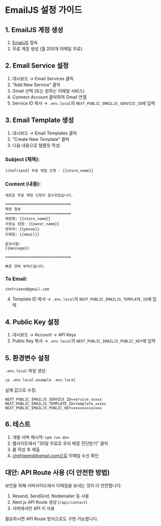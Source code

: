 # EmailJS 설정 가이드

## 1. EmailJS 계정 생성

1. [EmailJS](https://www.emailjs.com/) 접속
2. 무료 계정 생성 (월 200개 이메일 무료)

## 2. Email Service 설정

1. 대시보드 → Email Services 클릭
2. "Add New Service" 클릭
3. Gmail 선택 (또는 원하는 이메일 서비스)
4. Connect Account 클릭하여 Gmail 연결
5. Service ID 복사 → `.env.local`의 `NEXT_PUBLIC_EMAILJS_SERVICE_ID`에 입력

## 3. Email Template 생성

1. 대시보드 → Email Templates 클릭
2. "Create New Template" 클릭
3. 다음 내용으로 템플릿 작성:

### Subject (제목):

```
[chefriend] 무료 체험 신청 - {{store_name}}
```

### Content (내용):

```
새로운 무료 체험 신청이 접수되었습니다.

==============================
매장 정보
==============================
매장명: {{store_name}}
사장님 성함: {{owner_name}}
연락처: {{phone}}
이메일: {{email}}

문의사항:
{{message}}

==============================

빠른 연락 부탁드립니다.
```

### To Email:

```
chefrieend@gmail.com
```

4. Template ID 복사 → `.env.local`의 `NEXT_PUBLIC_EMAILJS_TEMPLATE_ID`에 입력

## 4. Public Key 설정

1. 대시보드 → Account → API Keys
2. Public Key 복사 → `.env.local`의 `NEXT_PUBLIC_EMAILJS_PUBLIC_KEY`에 입력

## 5. 환경변수 설정

`.env.local` 파일 생성:

```bash
cp .env.local.example .env.local
```

실제 값으로 수정:

```
NEXT_PUBLIC_EMAILJS_SERVICE_ID=service_xxxxx
NEXT_PUBLIC_EMAILJS_TEMPLATE_ID=template_xxxxx
NEXT_PUBLIC_EMAILJS_PUBLIC_KEY=xxxxxxxxxxxxx
```

## 6. 테스트

1. 개발 서버 재시작: `npm run dev`
2. 웹사이트에서 "30일 무료로 우리 매장 진단받기" 클릭
3. 폼 작성 후 제출
4. chefrieend@gmail.com으로 이메일 수신 확인

## 대안: API Route 사용 (더 안전한 방법)

보안을 위해 서버사이드에서 이메일을 보내는 것이 더 안전합니다:

1. Resend, SendGrid, Nodemailer 등 사용
2. Next.js API Route 생성 (`/api/contact`)
3. 서버에서만 API 키 사용

필요하시면 API Route 방식으로도 구현 가능합니다.
